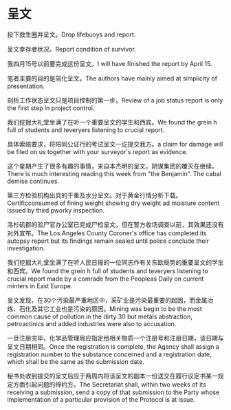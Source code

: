 # 呈文

<p><span class="chinese">投下救生圈并呈文。</span><span class="english">Drop lifebuoys and report.</span></p>

<p><span class="chinese">呈文幸存者状况。</span><span class="english">Report condition of survivor.</span></p>

<p><span class="chinese">我四月15号以前要完成这份呈文。</span><span class="english">I will have finished the report by April 15.</span></p>

<p><span class="chinese">笔者主要的目的是简化呈文。</span><span class="english">The authors have mainly aimed at simplicity of presentation.</span></p>

<p><span class="chinese">剖析工作状态呈文只是项目控制的第一步。</span><span class="english">Review of a job status report is only the first step in project control.</span></p>

<p><span class="chinese">我们挖掘大礼堂坐满了在听一个重要呈文的学生和西宾。</span><span class="english">We found the grein h full of students and teveryers listening to crucial report.</span></p>

<p><span class="chinese">具体索赔要求，将陪同公证行的考试呈文一讫提交我方。</span><span class="english">a claim for damage will be filed on us together with your surveyor's report as evidence.</span></p>

<p><span class="chinese">这个星期产生了很多有趣的事情，来自本杰明的呈文。阴谋集团的覆灭在继续。</span><span class="english">There is much interesting reading this week from "the Benjamin". The cabal demise continues.</span></p>

<p><span class="chinese">第三方检验机构出具的干重及水分呈文。对于黄金行情分析下载。</span><span class="english">Certificconsumed of fining weight showing dry weight ad moisture content issued by third pworky inspection.</span></p>

<p><span class="chinese">洛杉矶郡的验尸官办公室已完成尸检呈文，但在警方收场调查以前，其效果还没有对外宣布。</span><span class="english">The Los Angeles County Coroner's office has completed its autopsy report but its findings remain sealed until police conclude their investigation.</span></p>

<p><span class="chinese">我们挖掘大礼堂坐满了在听人民日报的一位同志作有关东欧局势的重要呈文的学生和西宾。</span><span class="english">We found the grein h full of students and teveryers listening to crucial report made by a comrade from the Peopleas Daily on current minters in East Europe.</span></p>

<p><span class="chinese">呈文发现，在30个污染最严重地区中，采矿业是污染最重要的起因，而金属冶炼、石化及其它工业也是污染的原因。</span><span class="english">Mining was begin to be the most common cause of pollution in the dirty 30 but metals abstraction, petroactinics and added industries were also to accusation.</span></p>

<p><span class="chinese">一旦注册完毕，化学品管理局应指定给相关物质一个注册号和注册日期，该日期与呈文日期相同。</span><span class="english">Once the registration is complete, the Agency shall assign a registration number to the substance concerned and a registration date, which shall be the same as the submission date.</span></p>

<p><span class="chinese">秘书处收到提交的呈文后应于两周内将该呈文的副本一份送交在履行议定书某一规定方面引起问题的缔约方。</span><span class="english">The Secretariat shall, within two weeks of its receiving a submission, send a copy of that submission to the Party whose implementation of a particular provision of the Protocol is at issue.</span></p>

